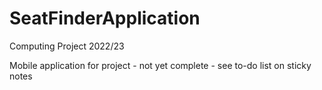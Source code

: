 # SeatFinderApplication
Computing Project 2022/23

Mobile application for project - not yet complete - see to-do list on sticky notes 
